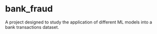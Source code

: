 # bank_fraud
A project designed to study the application of different ML models into a bank transactions dataset.
